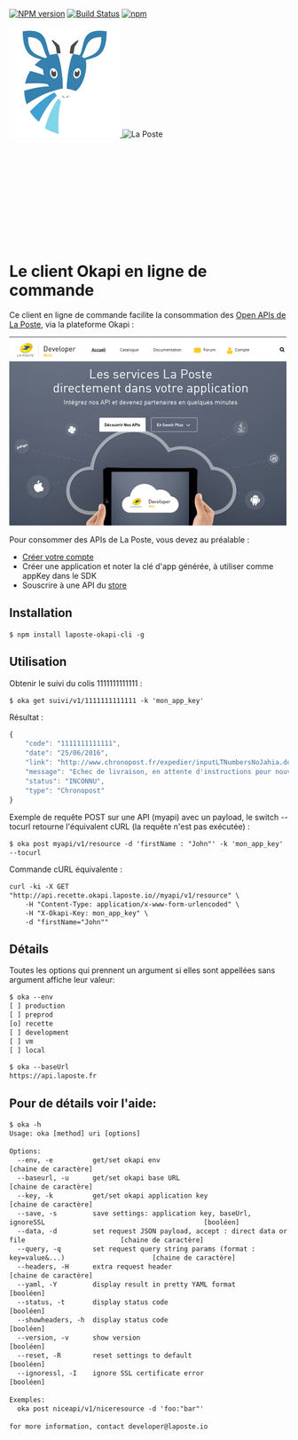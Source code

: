 [![NPM version](https://badge.fury.io/js/laposte-okapi-cli.svg)](http://badge.fury.io/js/laposte-okapi-cli)
[![Build Status](https://travis-ci.org/DeveloperLaPoste/okapi-cli.png?branch=master)](https://travis-ci.org/DeveloperLaPoste/okapi-cli)
[![npm](https://img.shields.io/npm/l/express.svg?style=flat-square)]()

<div>
  <a href="https://developer.laposte.fr">
    <img style="display: inline-block" title="Okapi" src="https://github.com/DeveloperLaPoste/okapi-sdk-js/raw/master/assets/img/okapi-logo-200.png">
  </a>
  <a href="https://www.laposte.fr/">
    <img style="display: inline-block" title="La Poste" src="https://logorigine.files.wordpress.com/2011/10/logo-la-poste.jpg" height="200"> 
  </a>
</div>

# Le client Okapi en ligne de commande

Ce client en ligne de commande facilite la consommation des [Open APIs de La Poste](https://developer.laposte.fr/), via la plateforme Okapi :

![Developer La Poste](https://github.com/DeveloperLaPoste/okapi-sdk-js/raw/master/assets/img/developer-laposte-fr-screenshot.png)

Pour consommer des APIs de La Poste, vous devez au préalable :
- [Créer votre compte](https://developer.laposte.fr/signup)
- Créer une application et noter la clé d'app générée, à utiliser comme appKey dans le SDK
- Souscrire à une API du [store](https://developer.laposte.fr/products)

## Installation

```
$ npm install laposte-okapi-cli -g
```

## Utilisation

Obtenir le suivi du colis 1111111111111 :

```
$ oka get suivi/v1/1111111111111 -k 'mon_app_key'
```

Résultat :

```javascript
{
    "code": "1111111111111",
    "date": "25/06/2016",
    "link": "http://www.chronopost.fr/expedier/inputLTNumbersNoJahia.do?lang=fr_FR&listeNumeros=1111111111111",
    "message": "Echec de livraison, en attente d'instructions pour nouvelle livraison",
    "status": "INCONNU",
    "type": "Chronopost"
}
```

Exemple de requête POST sur une API (myapi) avec un payload, le switch --tocurl retourne l'équivalent cURL (la requête n'est pas exécutée) :

```
$ oka post myapi/v1/resource -d 'firstName : "John"' -k 'mon_app_key' --tocurl
```

Commande cURL équivalente :

```
curl -ki -X GET "http://api.recette.okapi.laposte.io//myapi/v1/resource" \
	-H "Content-Type: application/x-www-form-urlencoded" \
	-H "X-Okapi-Key: mon_app_key" \
	-d "firstName="John""
```

## Détails

Toutes les options qui prennent un argument si elles sont appellées sans argument affiche leur valeur:

```
$ oka --env
[ ] production
[ ] preprod
[o] recette
[ ] development
[ ] vm
[ ] local
```

```
$ oka --baseUrl
https://api.laposte.fr
```

## Pour de détails voir l'aide:

```
$ oka -h
Usage: oka [method] uri [options]

Options:
  --env, -e          get/set okapi env                                                             [chaine de caractère]
  --baseurl, -u      get/set okapi base URL                                                        [chaine de caractère]
  --key, -k          get/set okapi application key                                                 [chaine de caractère]
  --save, -s         save settings: application key, baseUrl, ignoreSSL                                        [booléen]
  --data, -d         set request JSON payload, accept : direct data or file                        [chaine de caractère]
  --query, -q        set request query string params (format : key=value&...)                      [chaine de caractère]
  --headers, -H      extra request header                                                          [chaine de caractère]
  --yaml, -Y         display result in pretty YAML format                                                      [booléen]
  --status, -t       display status code                                                                       [booléen]
  --showheaders, -h  display status code                                                                       [booléen]
  --version, -v      show version                                                                              [booléen]
  --reset, -R        reset settings to default                                                                 [booléen]
  --ignoressl, -I    ignore SSL certificate error                                                              [booléen]

Exemples:
  oka post niceapi/v1/niceresource -d 'foo:"bar"'

for more information, contact developer@laposte.io

```
